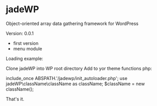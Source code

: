 # jadeWP
Object-oriented array data gathering framework for WordPress

Version: 0.0.1

 + first version
 + menu module
 
Loading example:

Clone jadeWP into WP root directory
Add to yor theme functions php:

include_once ABSPATH.'/jadewp/init_autoloader.php';
use jadeWP\className\className as className;
$className = new className();

That's it.